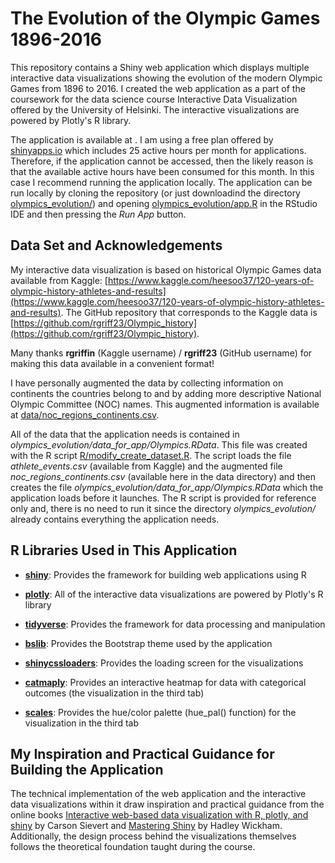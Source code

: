 # The Evolution of the Olympic Games 1896-2016

This  repository contains a Shiny web application which displays multiple interactive data visualizations showing the evolution of the modern Olympic Games from 1896 to 2016. I created the web application as a part of the coursework for the data science course Interactive Data Visualization offered by the University of Helsinki. The interactive visualizations are powered by Plotly's R library.

The application is available at [](). I am using a free plan offered by [shinyapps.io](https://www.shinyapps.io/) which includes 25 active hours per month for applications. Therefore, if the application cannot be accessed, then the likely reason is that the available active hours have been consumed for this month. In this case I recommend running the application locally. The application can be run locally by cloning the repository (or just downloadind the directory [olympics_evolution/](olympics_evolution/)) and opening [olympics_evolution/app.R](olympics_evolution/app.R) in the RStudio IDE and then pressing the *Run App* button.

## Data Set and Acknowledgements

My interactive data visualization is based on historical Olympic Games data available from Kaggle: [https://www.kaggle.com/heesoo37/120-years-of-olympic-history-athletes-and-results](https://www.kaggle.com/heesoo37/120-years-of-olympic-history-athletes-and-results). The GitHub repository that corresponds to the Kaggle data is [https://github.com/rgriff23/Olympic_history](https://github.com/rgriff23/Olympic_history).

Many thanks **rgriffin** (Kaggle username) / **rgriff23** (GitHub username) for making this data available in a convenient format!

I have personally augmented the data by collecting information on continents the countries belong to and by adding more descriptive National Olympic Committee (NOC) names. This augmented information is available at [data/noc_regions_continents.csv](data/noc_regions_continents.csv).

All of the data that the application needs is contained in *olympics_evolution/data_for_app/Olympics.RData*. This file was created with the R script [R/modify_create_dataset.R](R/modify_create_dataset.R). The script loads the file *athlete_events.csv* (available from Kaggle) and the augmented file *noc_regions_continents.csv* (available here in the data directory) and then creates the file *olympics_evolution/data_for_app/Olympics.RData* which the application loads before it launches. The R script is provided for reference only and, there is no need to run it since the directory *olympics_evolution/* already contains everything the application needs.

## R Libraries Used in This Application

- **[shiny](https://shiny.rstudio.com/)**: Provides the framework for building web applications using R

- **[plotly](https://plotly.com/r/)**: All of the interactive data visualizations are powered by Plotly's R library

- **[tidyverse](https://www.tidyverse.org/)**: Provides the framework for data processing and manipulation

- **[bslib](https://rstudio.github.io/bslib/)**: Provides the Bootstrap theme used by the application

- **[shinycssloaders](https://github.com/daattali/shinycssloaders)**: Provides the loading screen for the visualizations

- **[catmaply](https://cran.r-project.org/web/packages/catmaply/vignettes/catmaply.html)**: Provides an interactive heatmap for data with categorical outcomes (the visualization in the third tab)

- **[scales](https://scales.r-lib.org/)**: Provides the hue/color palette (hue_pal() function) for the visualization in the third tab

## My Inspiration and Practical Guidance for Building the Application

The technical implementation of the web application and the interactive data visualizations within it draw inspiration and practical guidance from the online books [Interactive web-based data visualization with R, plotly, and shiny](https://plotly-r.com/) by Carson Sievert and [Mastering Shiny](https://mastering-shiny.org/) by Hadley Wickham. Additionally, the design process behind the visualizations themselves follows the theoretical foundation taught during the course.
